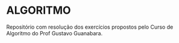 # ALGORITMO
 Repositório com resolução dos exercícios propostos pelo  Curso de Algoritmo  do Prof Gustavo Guanabara.
